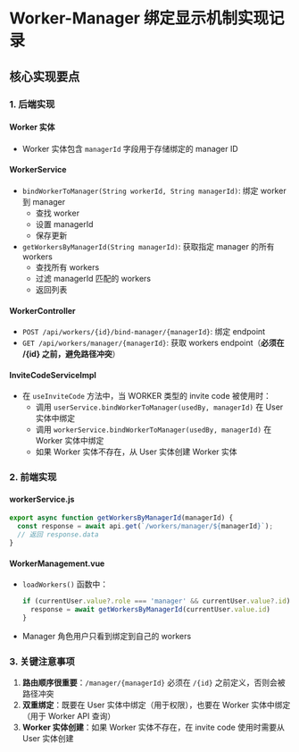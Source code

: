 # Worker-Manager 绑定显示机制实现记录

## 核心实现要点

### 1. 后端实现

#### Worker 实体
- Worker 实体包含 `managerId` 字段用于存储绑定的 manager ID

#### WorkerService
- `bindWorkerToManager(String workerId, String managerId)`: 绑定 worker 到 manager
  - 查找 worker
  - 设置 managerId
  - 保存更新
- `getWorkersByManagerId(String managerId)`: 获取指定 manager 的所有 workers
  - 查找所有 workers
  - 过滤 managerId 匹配的 workers
  - 返回列表

#### WorkerController
- `POST /api/workers/{id}/bind-manager/{managerId}`: 绑定 endpoint
- `GET /api/workers/manager/{managerId}`: 获取 workers endpoint（**必须在 /{id} 之前，避免路径冲突**）

#### InviteCodeServiceImpl
- 在 `useInviteCode` 方法中，当 WORKER 类型的 invite code 被使用时：
  - 调用 `userService.bindWorkerToManager(usedBy, managerId)` 在 User 实体中绑定
  - 调用 `workerService.bindWorkerToManager(usedBy, managerId)` 在 Worker 实体中绑定
  - 如果 Worker 实体不存在，从 User 实体创建 Worker 实体

### 2. 前端实现

#### workerService.js
```javascript
export async function getWorkersByManagerId(managerId) {
  const response = await api.get(`/workers/manager/${managerId}`);
  // 返回 response.data
}
```

#### WorkerManagement.vue
- `loadWorkers()` 函数中：
  ```javascript
  if (currentUser.value?.role === 'manager' && currentUser.value?.id) {
    response = await getWorkersByManagerId(currentUser.value.id)
  }
  ```
- Manager 角色用户只看到绑定到自己的 workers

### 3. 关键注意事项

1. **路由顺序很重要**：`/manager/{managerId}` 必须在 `/{id}` 之前定义，否则会被路径冲突
2. **双重绑定**：既要在 User 实体中绑定（用于权限），也要在 Worker 实体中绑定（用于 Worker API 查询）
3. **Worker 实体创建**：如果 Worker 实体不存在，在 invite code 使用时需要从 User 实体创建

